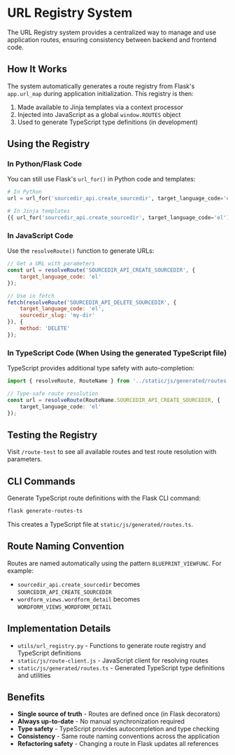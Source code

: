 # URL Registry System

The URL Registry system provides a centralized way to manage and use application routes, ensuring consistency between backend and frontend code.

## How It Works

The system automatically generates a route registry from Flask's `app.url_map` during application initialization. This registry is then:

1. Made available to Jinja templates via a context processor
2. Injected into JavaScript as a global `window.ROUTES` object
3. Used to generate TypeScript type definitions (in development)

## Using the Registry

### In Python/Flask Code

You can still use Flask's `url_for()` in Python code and templates:

```python
# In Python
url = url_for('sourcedir_api.create_sourcedir', target_language_code='el')

# In Jinja templates
{{ url_for('sourcedir_api.create_sourcedir', target_language_code='el') }}
```

### In JavaScript Code

Use the `resolveRoute()` function to generate URLs:

```javascript
// Get a URL with parameters
const url = resolveRoute('SOURCEDIR_API_CREATE_SOURCEDIR', {
    target_language_code: 'el'
});

// Use in fetch
fetch(resolveRoute('SOURCEDIR_API_DELETE_SOURCEDIR', {
    target_language_code: 'el',
    sourcedir_slug: 'my-dir'
}), {
    method: 'DELETE'
});
```

### In TypeScript Code (When Using the generated TypeScript file)

TypeScript provides additional type safety with auto-completion:

```typescript
import { resolveRoute, RouteName } from '../static/js/generated/routes';

// Type-safe route resolution
const url = resolveRoute(RouteName.SOURCEDIR_API_CREATE_SOURCEDIR, {
    target_language_code: 'el'
});
```

## Testing the Registry

Visit `/route-test` to see all available routes and test route resolution with parameters.

## CLI Commands

Generate TypeScript route definitions with the Flask CLI command:

```bash
flask generate-routes-ts
```

This creates a TypeScript file at `static/js/generated/routes.ts`.

## Route Naming Convention

Routes are named automatically using the pattern `BLUEPRINT_VIEWFUNC`. For example:

- `sourcedir_api.create_sourcedir` becomes `SOURCEDIR_API_CREATE_SOURCEDIR`
- `wordform_views.wordform_detail` becomes `WORDFORM_VIEWS_WORDFORM_DETAIL`

## Implementation Details

- `utils/url_registry.py` - Functions to generate route registry and TypeScript definitions
- `static/js/route-client.js` - JavaScript client for resolving routes
- `static/js/generated/routes.ts` - Generated TypeScript type definitions and utilities

## Benefits

- **Single source of truth** - Routes are defined once (in Flask decorators)
- **Always up-to-date** - No manual synchronization required
- **Type safety** - TypeScript provides autocompletion and type checking
- **Consistency** - Same route naming conventions across the application
- **Refactoring safety** - Changing a route in Flask updates all references